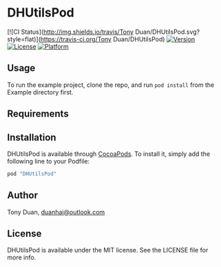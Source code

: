 # DHUtilsPod

[![CI Status](http://img.shields.io/travis/Tony Duan/DHUtilsPod.svg?style=flat)](https://travis-ci.org/Tony Duan/DHUtilsPod)
[![Version](https://img.shields.io/cocoapods/v/DHUtilsPod.svg?style=flat)](http://cocoapods.org/pods/DHUtilsPod)
[![License](https://img.shields.io/cocoapods/l/DHUtilsPod.svg?style=flat)](http://cocoapods.org/pods/DHUtilsPod)
[![Platform](https://img.shields.io/cocoapods/p/DHUtilsPod.svg?style=flat)](http://cocoapods.org/pods/DHUtilsPod)

## Usage

To run the example project, clone the repo, and run `pod install` from the Example directory first.

## Requirements

## Installation

DHUtilsPod is available through [CocoaPods](http://cocoapods.org). To install
it, simply add the following line to your Podfile:

```ruby
pod "DHUtilsPod"
```

## Author

Tony Duan, duanhai@outlook.com

## License

DHUtilsPod is available under the MIT license. See the LICENSE file for more info.
